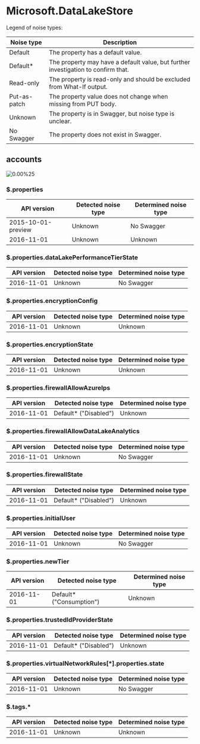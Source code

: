 # Microsoft.DataLakeStore

Legend of noise types:

| Noise type   | Description                                                                       |
| ------------ | --------------------------------------------------------------------------------- |
| Default      | The property has a default value.                                                 |
| Default*     | The property may have a default value, but further investigation to confirm that. |
| Read-only    | The property is read-only and should be excluded from What-If output.             |
| Put-as-patch | The property value does not change when missing from PUT body.                    |
| Unknown      | The property is in Swagger, but noise type is unclear.                            |
| No Swagger   | The property does not exist in Swagger.                                           |

## accounts

![0.00%25](https://img.shields.io/badge/0.00%25-%E2%98%86☆☆☆☆☆☆☆☆☆-red)

### \$.properties

| API version        | Detected noise type | Determined noise type |
| ------------------ | ------------------- | --------------------- |
| 2015-10-01-preview | Unknown             | No Swagger            |
| 2016-11-01         | Unknown             | Unknown               |

### \$.properties.dataLakePerformanceTierState

| API version | Detected noise type | Determined noise type |
| ----------- | ------------------- | --------------------- |
| 2016-11-01  | Unknown             | No Swagger            |

### \$.properties.encryptionConfig

| API version | Detected noise type | Determined noise type |
| ----------- | ------------------- | --------------------- |
| 2016-11-01  | Unknown             | Unknown               |

### \$.properties.encryptionState

| API version | Detected noise type | Determined noise type |
| ----------- | ------------------- | --------------------- |
| 2016-11-01  | Unknown             | Unknown               |

### \$.properties.firewallAllowAzureIps

| API version | Detected noise type   | Determined noise type |
| ----------- | --------------------- | --------------------- |
| 2016-11-01  | Default* ("Disabled") | Unknown               |

### \$.properties.firewallAllowDataLakeAnalytics

| API version | Detected noise type | Determined noise type |
| ----------- | ------------------- | --------------------- |
| 2016-11-01  | Unknown             | No Swagger            |

### \$.properties.firewallState

| API version | Detected noise type   | Determined noise type |
| ----------- | --------------------- | --------------------- |
| 2016-11-01  | Default* ("Disabled") | Unknown               |

### \$.properties.initialUser

| API version | Detected noise type | Determined noise type |
| ----------- | ------------------- | --------------------- |
| 2016-11-01  | Unknown             | No Swagger            |

### \$.properties.newTier

| API version | Detected noise type      | Determined noise type |
| ----------- | ------------------------ | --------------------- |
| 2016-11-01  | Default* ("Consumption") | Unknown               |

### \$.properties.trustedIdProviderState

| API version | Detected noise type   | Determined noise type |
| ----------- | --------------------- | --------------------- |
| 2016-11-01  | Default* ("Disabled") | Unknown               |

### \$.properties.virtualNetworkRules[*].properties.state

| API version | Detected noise type | Determined noise type |
| ----------- | ------------------- | --------------------- |
| 2016-11-01  | Unknown             | No Swagger            |

### \$.tags.*

| API version | Detected noise type | Determined noise type |
| ----------- | ------------------- | --------------------- |
| 2016-11-01  | Unknown             | Unknown               |
